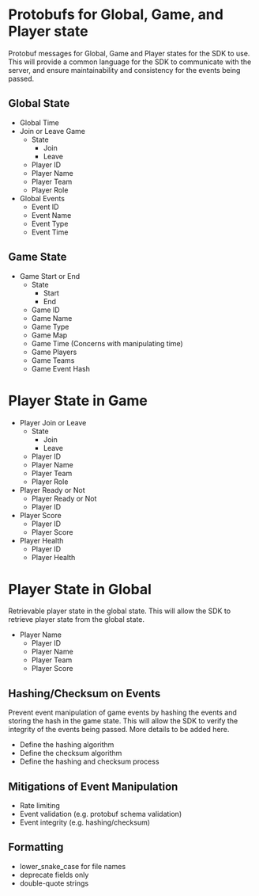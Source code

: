 # Protobufs for Global, Game, and Player state
Protobuf messages for Global, Game and Player states for the SDK to use. This will provide a common language for the SDK to communicate with the server, and ensure maintainability and consistency for the events being passed.

## Global State
- Global Time
- Join or Leave Game
  - State
    - Join
    - Leave
  - Player ID
  - Player Name
  - Player Team
  - Player Role
- Global Events
  - Event ID
  - Event Name
  - Event Type
  - Event Time

## Game State
- Game Start or End
  - State
    - Start
    - End
  - Game ID
  - Game Name
  - Game Type
  - Game Map
  - Game Time (Concerns with manipulating time)
  - Game Players
  - Game Teams
  - Game Event Hash
  
# Player State in Game
  - Player Join or Leave
    - State
      - Join
      - Leave
    - Player ID
    - Player Name
    - Player Team
    - Player Role
  - Player Ready or Not
    - Player Ready or Not
    - Player ID
  - Player Score
    - Player ID
    - Player Score
  - Player Health
    - Player ID
    - Player Health

# Player State in Global
Retrievable player state in the global state. This will allow the SDK to retrieve player state from the global state.
  - Player Name
    - Player ID
    - Player Name
    - Player Team
    - Player Score

## Hashing/Checksum on Events
Prevent event manipulation of game events by hashing the events and storing the hash in the game state. This will allow the SDK to verify the integrity of the events being passed. More details to be added here.
- Define the hashing algorithm
- Define the checksum algorithm
- Define the hashing and checksum process

## Mitigations of Event Manipulation
- Rate limiting
- Event validation (e.g. protobuf schema validation)
- Event integrity (e.g. hashing/checksum)

## Formatting
- lower_snake_case for file names
- deprecate fields only
- double-quote strings